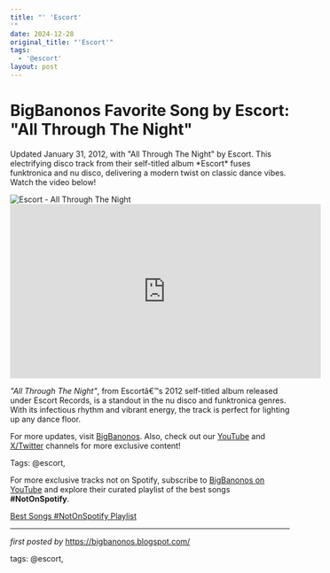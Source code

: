 ```yaml
---
title: "' 'Escort'
'"
date: 2024-12-28
original_title: "'Escort'"
tags:
  - '@escort'
layout: post
---
```

<!-- Title of the Post -->
<h1 >BigBanonos Favorite Song by Escort: "All Through The Night"</h1> <!-- Introductory Text -->
<p >Updated January 31, 2012, with "All Through The Night" by Escort. This electrifying disco track from their self-titled album *Escort* fuses funktronica and nu disco, delivering a modern twist on classic dance vibes. Watch the video below!</p> <!-- Featured Image -->
<div > <img src="https://i.scdn.co/image/ab67616d00001e02e455e765a6a73f5239eedc71" alt="Escort - All Through The Night" />
</div> <!-- YouTube Video Embed -->
<div > <iframe width="560" height="315" src="https://www.youtube.com/embed/5_Q0V_Irma4" frameborder="0" allowfullscreen></iframe>
</div> <!-- Song Information -->
<div > <p><em>"All Through The Night"</em>, from Escortâ€™s 2012 self-titled album released under Escort Records, is a standout in the nu disco and funktronica genres. With its infectious rhythm and vibrant energy, the track is perfect for lighting up any dance floor.</p>
</div> <!-- Footer Links -->
<div > <p>For more updates, visit <a href="https://bigbanonos.blogspot.com/" target="_blank">BigBanonos</a>. Also, check out our <a href="https://www.youtube.com/@BigBanonos" target="_blank">YouTube</a> and <a href="https://x.com/bigbanonos" target="_blank">X/Twitter</a> channels for more exclusive content!</p>
</div> <!-- Tags -->
<p >Tags: @escort,</p>


<!--Subscribe and Playlist Links-->
<div>
    <p>For more exclusive tracks not on Spotify, subscribe to <a href="https://www.youtube.com/@BigBanonos" target="_blank">BigBanonos on YouTube</a> and explore their curated playlist of the best songs <strong>#NotOnSpotify</strong>.</p>
    <p><a href="https://www.youtube.com/playlist?list=PLtuNtuTatqI0kFahUCbtbfenC_ET5O_tr" target="_blank">Best Songs #NotOnSpotify Playlist<br /></a></p></div>

<hr />

<p><em>first posted by</em> <a href="https://bigbanonos.blogspot.com/" rel="noopener" target="_new">https://bigbanonos.blogspot.com/</a></p>

<p>tags: @escort,</p>
